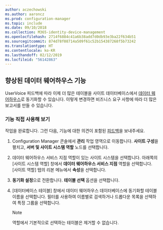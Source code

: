 ```yaml
---
author: aczechowski
ms.author: aaroncz
ms.prod: configuration-manager
ms.topic: include
ms.date: 09/10/2018
ms.collection: M365-identity-device-management
ms.openlocfilehash: 2714f6884c41a6b38add7d0db93e3ba22f634b51
ms.sourcegitcommit: 874d78f08714a509f61c52b154387268f5b73242
ms.translationtype: HT
ms.contentlocale: ko-KR
ms.lasthandoff: 02/12/2019
ms.locfileid: "56142863"
---
```

## <a name="bkmk_dataw"></a> 향상된 데이터 웨어하우스 기능
<!--1358870--> 

UserVoice 피드백에 따라 이제 더 많은 테이블을 사이트 데이터베이스에서 [데이터 웨어하우스](/sccm/core/servers/manage/data-warehouse)로 동기화할 수 있습니다. 이렇게 변경하면 비즈니스 요구 사항에 따라 더 많은 보고서를 만들 수 있습니다.

### <a name="try-it-out"></a>기능 직접 사용해 보기

작업을 완료합니다. 그런 다음, 기능에 대한 의견이 포함된 [피드백](/sccm/core/understand/find-help#product-feedback)을 보내주세요.

1. Configuration Manager 콘솔에서 **관리** 작업 영역으로 이동합니다. **사이트 구성**을 펼치고, **서버 및 사이트 시스템 역할** 노드를 선택합니다.  

2. 데이터 웨어하우스 서비스 지점 역할이 있는 사이트 시스템을 선택합니다. 아래쪽의 [사이트 시스템 역할] 창에서 **데이터 웨어하우스 서비스 지점** 역할을 선택합니다. [사이트 역할] 탭의 리본 메뉴에서 **속성**을 선택합니다.  

3. **동기화 설정**으로 전환합니다. **테이블 선택** 옵션을 선택합니다.  

4. [데이터베이스 테이블] 창에서 데이터 웨어하우스 데이터베이스에 동기화할 테이블 이름을 선택합니다. 필터를 사용하여 이름별로 검색하거나 드롭다운 목록을 선택하여 특정 그룹을 선택합니다.  

    > [!Note]  
    > 역할에서 기본적으로 선택하는 테이블은 제거할 수 없습니다.  

